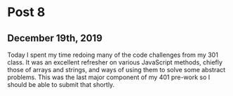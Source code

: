 # Post 8

## December 19th, 2019

Today I spent my time redoing many of the code challenges from my 301 class. 
It was an excellent refresher on various JavaScript methods, chiefly those of arrays and strings, and ways of using them to solve some abstract problems.
This was the last major component of my 401 pre-work so I should be able to submit that shortly.
